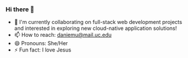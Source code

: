 ### Hi there 👋

- 👯 I'm currently collaborating on full-stack web development projects and interested in exploring new cloud-native application solutions!
- 📫 How to reach: daniemu@mail.uc.edu
- 😄 Pronouns: She/Her
- ⚡ Fun fact: I love Jesus
